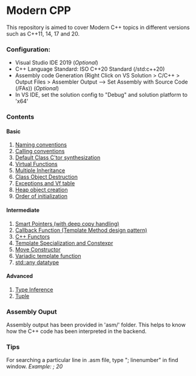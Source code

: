 # Modern CPP
<p>This repository is aimed to cover Modern C++ topics in different versions such as C++11, 14, 17 and 20.</p>

### Configuration:
- Visual Studio IDE 2019 (*Optional*)
- C++ Language Standard: ISO C++20 Standard (/std:c++20)
- Assembly code Generation (Right Click on VS Solution > C/C++ > Output Files > Assembler Output --> Set Assembly with Source Code (/FAs)) (*Optional*)
- In VS IDE, set the solution config to "Debug" and solution platform to 'x64'

### Contents

#### Basic
1. [Naming conventions](./Basic/1_Prog_NamingConv.cpp)
2. [Calling conventions](./Basic/2_Prog_CallingConv.cpp)
3. [Default Class C'tor synthesization](./Basic/3_Prog_Default_Ctor.cpp)
4. [Virtual Functions](./Basic/4_Virtual_Functions.cpp)
5. [Multiple Inheritance](./Basic/5_VirtualFunc_MultipleInheritance.cpp)
6. [Class Object Destruction](./Basic/6_rValue_and_DtorScope.cpp)
7. [Exceptions and Vf table](./Basic/7_exception.cpp)
8. [Heap object creation](./Basic/8_new_operator_heap_obj_Creation.cpp)
9. [Order of initialization](./Basic/9_Order_of_initialization.cpp)

#### Intermediate
1. [Smart Pointers (with deep copy handling)](./Intermediate/1_smart_pointer.cpp)
2. [Callback Function (Template Method design pattern)](./Intermediate/2_callback.cpp)
3. [C++ Functors](./Intermediate/3_Functors.cpp)
4. [Template Specialization and Constexpr](./Intermediate/4_Template_Specialization.cpp)
5. [Move Constructor](./Intermediate/5_Move_Constructor.cpp)
6. [Variadic template function](./Intermediate/6_variadic_Function_TemplatePack.cpp)
7. [std::any datatype](./Intermediate/7_the_ANY_Datatype.cpp)

#### Advanced
1. [Type Inference](./Advanced/1_TypeInference.cpp)
2. [Tuple](./Advanced/2_tuple.cpp)

### Assembly Ouput
Assembly output has been provided in 'asm/' folder. This helps to know how the C++ code has been interpreted in the backend.

### Tips
For searching a particular line in .asm file, type "; linenumber" in find window.
*Example: ; 20*

